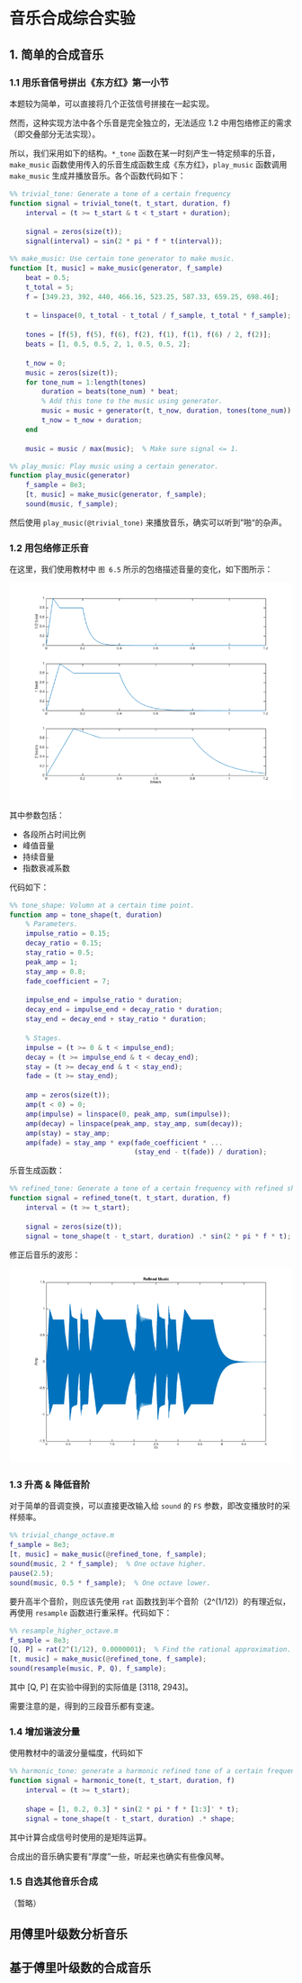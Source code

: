 # 音乐合成综合实验

## 1. 简单的合成音乐

### 1.1 用乐音信号拼出《东方红》第一小节

本题较为简单，可以直接将几个正弦信号拼接在一起实现。

然而，这种实现方法中各个乐音是完全独立的，无法适应 1.2 中用包络修正的需求（即交叠部分无法实现）。

所以，我们采用如下的结构。`*_tone` 函数在某一时刻产生一特定频率的乐音，`make_music` 函数使用传入的乐音生成函数生成《东方红》，`play_music` 函数调用 `make_music` 生成并播放音乐。各个函数代码如下：

```matlab
%% trivial_tone: Generate a tone of a certain frequency
function signal = trivial_tone(t, t_start, duration, f)
    interval = (t >= t_start & t < t_start + duration);

    signal = zeros(size(t));
    signal(interval) = sin(2 * pi * f * t(interval));
```

```matlab
%% make_music: Use certain tone generator to make music.
function [t, music] = make_music(generator, f_sample)
    beat = 0.5;
    t_total = 5;
    f = [349.23, 392, 440, 466.16, 523.25, 587.33, 659.25, 698.46];

    t = linspace(0, t_total - t_total / f_sample, t_total * f_sample);

    tones = [f(5), f(5), f(6), f(2), f(1), f(1), f(6) / 2, f(2)];
    beats = [1, 0.5, 0.5, 2, 1, 0.5, 0.5, 2];

    t_now = 0;
    music = zeros(size(t));
    for tone_num = 1:length(tones)
        duration = beats(tone_num) * beat;
        % Add this tone to the music using generator.
        music = music + generator(t, t_now, duration, tones(tone_num));
        t_now = t_now + duration;
    end

    music = music / max(music);  % Make sure signal <= 1.
```

```matlab
%% play_music: Play music using a certain generator.
function play_music(generator)
    f_sample = 8e3;
    [t, music] = make_music(generator, f_sample);
    sound(music, f_sample);
```

然后使用 `play_music(@trivial_tone)` 来播放音乐，确实可以听到”啪“的杂声。


### 1.2 用包络修正乐音

在这里，我们使用教材中 `图 6.5` 所示的包络描述音量的变化，如下图所示：

![乐音包络](tone_shape.png)

其中参数包括：
* 各段所占时间比例
* 峰值音量
* 持续音量
* 指数衰减系数

代码如下：

```matlab
%% tone_shape: Volumn at a certain time point.
function amp = tone_shape(t, duration)
    % Parameters.
    impulse_ratio = 0.15;
    decay_ratio = 0.15;
    stay_ratio = 0.5;
    peak_amp = 1;
    stay_amp = 0.8;
    fade_coefficient = 7;

    impulse_end = impulse_ratio * duration;
    decay_end = impulse_end + decay_ratio * duration;
    stay_end = decay_end + stay_ratio * duration;

    % Stages.
    impulse = (t >= 0 & t < impulse_end);
    decay = (t >= impulse_end & t < decay_end);
    stay = (t >= decay_end & t < stay_end);
    fade = (t >= stay_end);

    amp = zeros(size(t));
    amp(t < 0) = 0;
    amp(impulse) = linspace(0, peak_amp, sum(impulse));
    amp(decay) = linspace(peak_amp, stay_amp, sum(decay));
    amp(stay) = stay_amp;
    amp(fade) = stay_amp * exp(fade_coefficient * ...
                               (stay_end - t(fade)) / duration);
```

乐音生成函数：

```matlab
%% refined_tone: Generate a tone of a certain frequency with refined shape
function signal = refined_tone(t, t_start, duration, f)
    interval = (t >= t_start);

    signal = zeros(size(t));
    signal = tone_shape(t - t_start, duration) .* sin(2 * pi * f * t);
```

修正后音乐的波形：

![修正后波形](refined_music.png)

### 1.3 升高 & 降低音阶

对于简单的音调变换，可以直接更改输入给 `sound` 的 `FS` 参数，即改变播放时的采样频率。

```matlab
%% trivial_change_octave.m
f_sample = 8e3;
[t, music] = make_music(@refined_tone, f_sample);
sound(music, 2 * f_sample);  % One octave higher.
pause(2.5);
sound(music, 0.5 * f_sample);  % One octave lower.
```

要升高半个音阶，则应该先使用 `rat` 函数找到半个音阶（2^(1/12)）的有理近似，再使用 `resample` 函数进行重采样。代码如下：

```matlab
%% resample_higher_octave.m
f_sample = 8e3;
[Q, P] = rat(2^(1/12), 0.0000001);  % Find the rational approximation.
[t, music] = make_music(@refined_tone, f_sample);
sound(resample(music, P, Q), f_sample);
```

其中 [Q, P] 在实验中得到的实际值是 [3118, 2943]。

需要注意的是，得到的三段音乐都有变速。

### 1.4 增加谐波分量

使用教材中的谐波分量幅度，代码如下

```matlab
%% harmonic_tone: generate a harmonic refined tone of a certain frequency
function signal = harmonic_tone(t, t_start, duration, f)
    interval = (t >= t_start);

    shape = [1, 0.2, 0.3] * sin(2 * pi * f * [1:3]' * t);
    signal = tone_shape(t - t_start, duration) .* shape;
```

其中计算合成信号时使用的是矩阵运算。

合成出的音乐确实要有“厚度”一些，听起来也确实有些像风琴。

### 1.5 自选其他音乐合成

（暂略）

## 用傅里叶级数分析音乐

## 基于傅里叶级数的合成音乐
